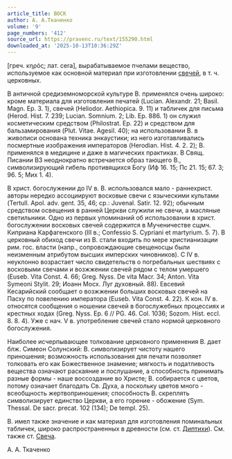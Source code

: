 ```yaml
---
article_title: ВОСК
author: А. А.Ткаченко
volume: '9'
page_numbers: '412'
source_url: https://pravenc.ru/text/155290.html
downloaded_at: '2025-10-13T10:36:29Z'
---
```


[греч. κηρός; лат. cera], вырабатываемое пчелами вещество, используемое как основной материал при изготовлении [свечей](https://pravenc.ru/text/свечей.html), в т. ч. церковных.

В античной средиземноморской культуре В. применялся очень широко: кроме материала для изготовления печатей (Lucian. Alexandr. 21; Basil. Magn. Ep. 3. 1), свечей (Heliodor. Aethiopica. 9. 11) и табличек для письма (Herod. Hist. 7. 239; Lucian. Somnium. 2; Lib. Ep. 886. 1) он служил косметическим средством (Philostrat. Ep. 22) и средством для бальзамирования (Plut. Vitae. Agesil. 40); на использовании В. в живописи основана техника энкаустики; из него изготавливались посмертные изображения императоров (Herodian. Hist. 4. 2. 2); В. применялся в медицине и даже в магических практиках. В Свящ. Писании ВЗ неоднократно встречается образ тающего В., символизирующий гибель противящихся Богу (Иф 16. 15; Пс 21. 15; 67. 3; 96. 5; Мих 1. 4).

В христ. богослужении до IV в. В. использовался мало - раннехрист. авторы нередко ассоциируют восковые свечи с языческими культами (Tertull. Apol. adv. gent. 35, 46; ср.: Juvenal. Satir. 12. 92); обычным средством освещения в ранней Церкви служили не свечи, а масляные светильники. Одно из первых упоминаний об использовании в христ. богослужении восковых свечей содержится в Мученичестве сщмч. Киприана Карфагенского (III в.; Confessio S. Cypriani et martyrium. 5. 7). В церковный обиход свечи из В. стали входить по мере христианизации рим. гос. власти (напр., сопровождающие свещеносцы были неизменным атрибутом высших имперских чиновников). С IV в. неуклонно возрастает число свидетельств о погребальных шествиях с восковыми свечами и возжжении свечей рядом с телом умершего (Euseb. Vita Const. 4. 66; Greg. Nyss. De vita Macr. 34; Anton. Vita Symeoni Stylit. 29; Иоанн Мосх. Луг духовный. 88). Евсевий Кесарийский сообщает о возжжении больших восковых свечей на Пасху по повелению императора (Euseb. Vita Const. 4. 22). К кон. IV в. относятся сообщения о ношении свечей в богослужебных процессиях и крестных ходах (Greg. Nyss. Ep. 6 // PG. 46. Col. 1036; Sozom. Hist. eccl. 8. 8. 4). Уже с нач. V в. употребление свечей стало нормой церковного богослужения.

Наиболее исчерпывающее толкование церковного применения В. дает блж. Симеон Солунский: В. символизирует чистоту нашего приношения; возможность использования для печати позволяет толковать его как Божественное знамение; мягкость и податливость вещества означают раскаяние и послушание, а способность принимать разные формы - наше воссоздание во Христе; В. собирается с цветов, потому означает благодать Св. Духа, а поскольку цветов много - всеобщность жертвоприношения; способность В. скреплять символизирует единство Церкви, а его горение - обожение (Sym. Thessal. De sacr. precat. 102 (134); De templ. 25).

В. имел также значение и как материал для изготовления поминальных табличек, широко распространенных в древности (см. ст. [Диптихи](https://pravenc.ru/text/Диптихи.html)). См. также ст. [Свеча](https://pravenc.ru/text/Свеча.html).

А. А.  Ткаченко
